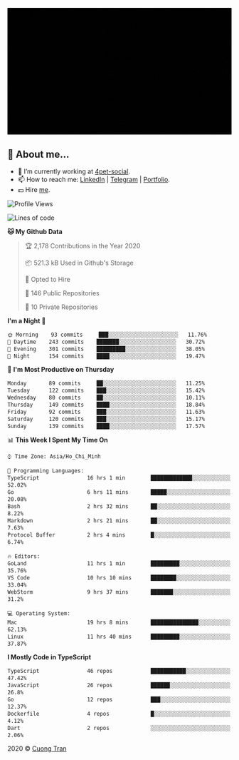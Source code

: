 ![banner](https://raw.githubusercontent.com/103cuong/103cuong/master/banner.gif)

## 🦄 About me...

- 🚀 I’m currently working at [4pet-social](https://github.com/4pet-social).
- 📫 How to reach me: [LinkedIn](https://linkedin.com/in/103cuong) | [Telegram](https://t.me/cuong103) | [Portfolio](https://103cuong.github.io/).
- 💵 Hire [me](mailto:103cuong@gmail.com).

<!--START_SECTION:waka-->
![Profile Views](http://img.shields.io/badge/Profile%20Views-70-blue)

![Lines of code](https://img.shields.io/badge/From%20Hello%20World%20I%27ve%20Written-17.5%20million%20lines%20of%20code-blue)

**🐱 My Github Data** 

> 🏆 2,178 Contributions in the Year 2020
 > 
> 📦 521.3 kB Used in Github's Storage 
 > 
> 💼 Opted to Hire
 > 
> 📜 146 Public Repositories
 > 
> 🔑 10 Private Repositories 

**I'm a Night 🦉** 

```text
🌞 Morning    93 commits     ███░░░░░░░░░░░░░░░░░░░░░░   11.76% 
🌆 Daytime    243 commits    ███████░░░░░░░░░░░░░░░░░░   30.72% 
🌃 Evening    301 commits    █████████░░░░░░░░░░░░░░░░   38.05% 
🌙 Night      154 commits    ████░░░░░░░░░░░░░░░░░░░░░   19.47%

```
📅 **I'm Most Productive on Thursday** 

```text
Monday       89 commits     ██░░░░░░░░░░░░░░░░░░░░░░░   11.25% 
Tuesday      122 commits    ███░░░░░░░░░░░░░░░░░░░░░░   15.42% 
Wednesday    80 commits     ██░░░░░░░░░░░░░░░░░░░░░░░   10.11% 
Thursday     149 commits    ████░░░░░░░░░░░░░░░░░░░░░   18.84% 
Friday       92 commits     ███░░░░░░░░░░░░░░░░░░░░░░   11.63% 
Saturday     120 commits    ███░░░░░░░░░░░░░░░░░░░░░░   15.17% 
Sunday       139 commits    ████░░░░░░░░░░░░░░░░░░░░░   17.57%

```


📊 **This Week I Spent My Time On** 

```text
⌚︎ Time Zone: Asia/Ho_Chi_Minh

💬 Programming Languages: 
TypeScript               16 hrs 1 min        █████████████░░░░░░░░░░░░   52.02% 
Go                       6 hrs 11 mins       █████░░░░░░░░░░░░░░░░░░░░   20.08% 
Bash                     2 hrs 32 mins       ██░░░░░░░░░░░░░░░░░░░░░░░   8.22% 
Markdown                 2 hrs 21 mins       ██░░░░░░░░░░░░░░░░░░░░░░░   7.63% 
Protocol Buffer          2 hrs 4 mins        █░░░░░░░░░░░░░░░░░░░░░░░░   6.74%

🔥 Editors: 
GoLand                   11 hrs 1 min        █████████░░░░░░░░░░░░░░░░   35.76% 
VS Code                  10 hrs 10 mins      ████████░░░░░░░░░░░░░░░░░   33.04% 
WebStorm                 9 hrs 37 mins       ███████░░░░░░░░░░░░░░░░░░   31.2%

💻 Operating System: 
Mac                      19 hrs 8 mins       ███████████████░░░░░░░░░░   62.13% 
Linux                    11 hrs 40 mins      █████████░░░░░░░░░░░░░░░░   37.87%

```

**I Mostly Code in TypeScript** 

```text
TypeScript               46 repos            ███████████░░░░░░░░░░░░░░   47.42% 
JavaScript               26 repos            ██████░░░░░░░░░░░░░░░░░░░   26.8% 
Go                       12 repos            ███░░░░░░░░░░░░░░░░░░░░░░   12.37% 
Dockerfile               4 repos             █░░░░░░░░░░░░░░░░░░░░░░░░   4.12% 
Dart                     2 repos             ░░░░░░░░░░░░░░░░░░░░░░░░░   2.06%

```



<!--END_SECTION:waka-->

2020 © [Cuong Tran](https://github.com/103cuong)
